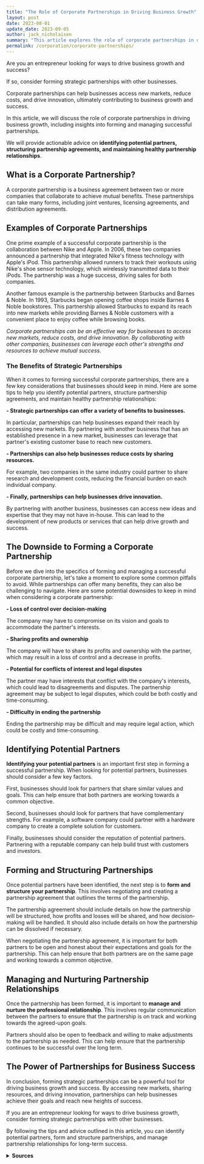 ```yaml
---
title: "The Role of Corporate Partnerships in Driving Business Growth"
layout: post
date: 2023-08-01
update_date: 2023-09-05
author: jack_nicholaisen
summary: "This article explores the role of corporate partnerships in driving business growth and success. It provides actionable advice on identifying potential partners, structuring partnership agreements, and managing partnership relationships. Learn how partnerships can help you access new markets, reduce costs, and drive innovation to help your business reach new heights of success. Read now to discover how corporate partnerships can help your business grow and succeed!"
permalink: /corporation/corporate-partnerships/
---
```


Are you an entrepreneur looking for ways to drive business growth and success? 

If so, consider forming strategic partnerships with other businesses.

Corporate partnerships can help businesses access new markets, reduce costs, and drive innovation, ultimately contributing to business growth and success.

In this article, we will discuss the role of corporate partnerships in driving business growth, including insights into forming and managing successful partnerships.

We will provide actionable advice on **identifying potential partners, structuring partnership agreements, and maintaining healthy partnership relationships**.

## What is a Corporate Partnership?

A corporate partnership is a business agreement between two or more companies that collaborate to achieve mutual benefits. These partnerships can take many forms, including joint ventures, licensing agreements, and distribution agreements.

## Examples of Corporate Partnerships

One prime example of a successful corporate partnership is the collaboration between Nike and Apple. In 2006, these two companies announced a partnership that integrated Nike's fitness technology with Apple's iPod. This partnership allowed runners to track their workouts using Nike's shoe sensor technology, which wirelessly transmitted data to their iPods. The partnership was a huge success, driving sales for both companies.

Another famous example is the partnership between Starbucks and Barnes & Noble. In 1993, Starbucks began opening coffee shops inside Barnes & Noble bookstores. This partnership allowed Starbucks to expand its reach into new markets while providing Barnes & Noble customers with a convenient place to enjoy coffee while browsing books.

*Corporate partnerships can be an effective way for businesses to access new markets, reduce costs, and drive innovation. By collaborating with other companies, businesses can leverage each other's strengths and resources to achieve mutual success.*

### The Benefits of Strategic **Partnerships**

When it comes to forming successful corporate partnerships, there are a few key considerations that businesses should keep in mind. Here are some tips to help you identify potential partners, structure partnership agreements, and maintain healthy partnership relationships:

**-   Strategic partnerships can offer a variety of benefits to businesses.** 

In particular, partnerships can help businesses expand their reach by accessing new markets. By partnering with another business that has an established presence in a new market, businesses can leverage that partner's existing customer base to reach new customers.

**-   Partnerships can also help businesses reduce costs by sharing resources.** 

For example, two companies in the same industry could partner to share research and development costs, reducing the financial burden on each individual company.

**-   Finally, partnerships can help businesses drive innovation.**

By partnering with another business, businesses can access new ideas and expertise that they may not have in-house. This can lead to the development of new products or services that can help drive growth and success.

## The Downside to Forming a Corporate Partnership

Before we dive into the specifics of forming and managing a successful corporate partnership, let's take a moment to explore some common pitfalls to avoid. While partnerships can offer many benefits, they can also be challenging to navigate. Here are some potential downsides to keep in mind when considering a corporate partnership:

**-   Loss of control over decision-making** 

The company may have to compromise on its vision and goals to accommodate the partner's interests.

**-   Sharing profits and ownership**

The company will have to share its profits and ownership with the partner, which may result in a loss of control and a decrease in profits.

**-   Potential for conflicts of interest and legal disputes**

The partner may have interests that conflict with the company's interests, which could lead to disagreements and disputes. The partnership agreement may be subject to legal disputes, which could be both costly and time-consuming.

**-   Difficulty in ending the partnership**

Ending the partnership may be difficult and may require legal action, which could be costly and time-consuming.

## Identifying Potential Partners

**Identifying your potential partners** is an important first step in forming a successful partnership. When looking for potential partners, businesses should consider a few key factors.

First, businesses should look for partners that share similar values and goals. This can help ensure that both partners are working towards a common objective.

Second, businesses should look for partners that have complementary strengths. For example, a software company could partner with a hardware company to create a complete solution for customers.

Finally, businesses should consider the reputation of potential partners. Partnering with a reputable company can help build trust with customers and investors.

## Forming and Structuring Partnerships

Once potential partners have been identified, the next step is to **form and structure your partnership**. This involves negotiating and creating a partnership agreement that outlines the terms of the partnership.

The partnership agreement should include details on how the partnership will be structured, how profits and losses will be shared, and how decision-making will be handled. It should also include details on how the partnership can be dissolved if necessary.

When negotiating the partnership agreement, it is important for both partners to be open and honest about their expectations and goals for the partnership. This can help ensure that both partners are on the same page and working towards a common objective.

## Managing and Nurturing Partnership Relationships

Once the partnership has been formed, it is important to **manage and nurture the professional relationship**. This involves regular communication between the partners to ensure that the partnership is on track and working towards the agreed-upon goals.

Partners should also be open to feedback and willing to make adjustments to the partnership as needed. This can help ensure that the partnership continues to be successful over the long term.

## The Power of Partnerships for Business Success

In conclusion, forming strategic partnerships can be a powerful tool for driving business growth and success. By accessing new markets, sharing resources, and driving innovation, partnerships can help businesses achieve their goals and reach new heights of success.

If you are an entrepreneur looking for ways to drive business growth, consider forming strategic partnerships with other businesses.

By following the tips and advice outlined in this article, you can identify potential partners, form and structure partnerships, and manage partnership relationships for long-term success.
 
<details>
<summary><b>Sources</b></summary>
<br>
<ul>
<li><a href="https://www.forbes.com/sites/forbestechcouncil/2023/03/08/the-keys-to-2023-strategic-partnerships-scalable-integration-and-digital-transformation/?sh=5ef834d6448e">Forbes</a></li>
<li><a href="https://www.inc.com/john-discala/5-reasons-why-you-should-team-up-with-another-business.html">Inc.</a></li>
<li><a href="https://hbr.org/2022/07/what-makes-innovation-partnerships-succeed">Harvard Business Review</a></li>
</ul>
</details>
